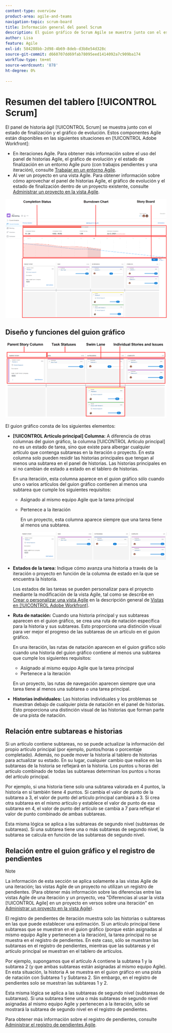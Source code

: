```yaml
---
content-type: overview
product-area: agile-and-teams
navigation-topic: scrum-board
title: Información general del panel Scrum
description: El guion gráfico de Scrum Agile se muestra junto con el estado de finalización y el gráfico de evolución.
author: Lisa
feature: Agile
exl-id: 584288bb-2d98-4b69-8deb-d3b8e54d328c
source-git-commit: d660707dd69fab78095eed1414092a7c909ba174
workflow-type: tm+mt
source-wordcount: '878'
ht-degree: 0%

---
```


# Resumen del tablero [!UICONTROL Scrum]

El panel de historia ágil [!UICONTROL Scrum] se muestra junto con el estado de finalización y el gráfico de evolución. Estos componentes Agile están disponibles en las siguientes situaciones en [!UICONTROL Adobe Workfront]:

* En iteraciones Agile. Para obtener más información sobre el uso del panel de historias Agile, el gráfico de evolución y el estado de finalización en un entorno Agile puro (con trabajos pendientes y una iteración), consulte [Trabajar en un entorno Agile](../../../agile/work-in-an-agile-environment/work-in-an-agile-environment.md).
* Al ver un proyecto en una vista Agile. Para obtener información sobre cómo aprovechar el panel de historias Agile, el gráfico de evolución y el estado de finalización dentro de un proyecto existente, consulte [Administrar un proyecto en la vista Agile](../../../manage-work/projects/manage-projects/manage-projects-in-agile-view.md).

![Iteración ágil](assets/agile-iteration-with-callouts.png)

## Diseño y funciones del guion gráfico

![Tablero de historia Agile](assets/agile-storyboard-callouts.png)

El guion gráfico consta de los siguientes elementos:

* **[!UICONTROL Artículo principal] Columna:** A diferencia de otras columnas del guion gráfico, la columna [!UICONTROL Artículo principal] no es un estado de tarea, sino que existe para albergar cualquier artículo que contenga subtareas en la iteración o proyecto. En esta columna solo pueden residir las historias principales que tengan al menos una subtarea en el panel de historias. Las historias principales en sí no cambian de estado a estado en el tablero de historias.

  En una iteración, esta columna aparece en el guion gráfico sólo cuando uno o varios artículos del guion gráfico contienen al menos una subtarea que cumple los siguientes requisitos:

   * Asignado al mismo equipo Agile que la tarea principal
   * Pertenece a la iteración

     En un proyecto, esta columna aparece siempre que una tarea tiene al menos una subtarea.

     ![Columna de artículo principal](assets/agile-parentstory-swimlane.png)

* **Estados de la tarea:** Indique cómo avanza una historia a través de la iteración o proyecto en función de la columna de estado en la que se encuentra la historia.

  Los estados de las tareas se pueden personalizar para el proyecto mediante la modificación de la vista Agile, tal como se describe en [Crear o personalizar una vista Agile](../../../reports-and-dashboards/reports/reporting-elements/views-overview.md#customizing-an-agile-view) en la descripción general de [Vistas en [!UICONTROL Adobe Workfront]](../../../reports-and-dashboards/reports/reporting-elements/views-overview.md).

* **Ruta de natación:** Cuando una historia principal y sus subtareas aparecen en el guion gráfico, se crea una ruta de natación específica para la historia y sus subtareas. Esto proporciona una distinción visual para ver mejor el progreso de las subtareas de un artículo en el guion gráfico.

  En una iteración, las rutas de natación aparecen en el guion gráfico sólo cuando una historia del guion gráfico contiene al menos una subtarea que cumple los siguientes requisitos:

   * Asignado al mismo equipo Agile que la tarea principal
   * Pertenece a la iteración

  En un proyecto, las rutas de navegación aparecen siempre que una tarea tiene al menos una subtarea o una tarea principal.

* **Historias individuales:** Las historias individuales y los problemas se muestran debajo de cualquier pista de natación en el panel de historias. Esto proporciona una distinción visual de las historias que forman parte de una pista de natación.

## Relación entre subtareas e historias

Si un artículo contiene subtareas, no se puede actualizar la información del propio artículo principal (por ejemplo, puntos/horas o porcentaje completado). Además, no puede mover la historia al tablero de historias para actualizar su estado. En su lugar, cualquier cambio que realice en las subtareas de la historia se reflejará en la historia. Los puntos u horas del artículo combinado de todas las subtareas determinan los puntos u horas del artículo principal.

Por ejemplo, si una historia tiene solo una subtarea valorada en 4 puntos, la historia en sí también tiene 4 puntos. Si cambia el valor de punto de la subtarea a 3, el valor de punto del artículo principal cambiará a 3. Si crea otra subtarea en el mismo artículo y establece el valor de punto de esa subtarea en 4, el valor de punto del artículo se cambia a 7 para reflejar el valor de punto combinado de ambas subtareas.

Esta misma lógica se aplica a las subtareas de segundo nivel (subtareas de subtareas). Si una subtarea tiene una o más subtareas de segundo nivel, la subtarea se calcula en función de las subtareas de segundo nivel.

## Relación entre el guion gráfico y el registro de pendientes

>[!NOTE]
>
>La información de esta sección se aplica solamente a las vistas Agile de una iteración; las vistas Agile de un proyecto no utilizan un registro de pendientes. (Para obtener más información sobre las diferencias entre las vistas Agile de una iteración y un proyecto, vea &quot;Diferencias al usar la vista [!UICONTROL Agile] en un proyecto en versos sobre una iteración&quot; en [Administrar un proyecto en la vista Agile](../../../manage-work/projects/manage-projects/manage-projects-in-agile-view.md)).

El registro de pendientes de iteración muestra solo las historias o subtareas en las que puede establecer una estimación. Si un artículo principal tiene subtareas que se muestran en el guion gráfico (porque están asignadas al mismo equipo Agile y pertenecen a la iteración), la tarea principal no se muestra en el registro de pendientes. En este caso, sólo se muestran las subtareas en el registro de pendientes, mientras que las subtareas y el artículo principal se muestran en el tablero de artículos.

Por ejemplo, supongamos que el artículo A contiene la subtarea 1 y la subtarea 2 (y que ambas subtareas están asignadas al mismo equipo Agile). En esta situación, la historia A se muestra en el guion gráfico en una pista de natación con Subtarea 1 y Subtarea 2. Sin embargo, en el registro de pendientes solo se muestran las subtareas 1 y 2.

Esta misma lógica se aplica a las subtareas de segundo nivel (subtareas de subtareas). Si una subtarea tiene una o más subtareas de segundo nivel asignadas al mismo equipo Agile y pertenecen a la iteración, sólo se mostrará la subtarea de segundo nivel en el registro de pendientes.

Para obtener más información sobre el registro de pendientes, consulte [Administrar el registro de pendientes Agile](../../../agile/work-in-an-agile-environment/manage-the-agile-backlog.md).
